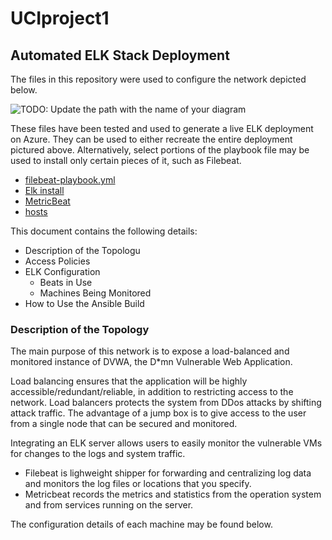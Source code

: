 # UCIproject1
## Automated ELK Stack Deployment

The files in this repository were used to configure the network depicted below.

![TODO: Update the path with the name of your diagram](network_diagram.PNG)

These files have been tested and used to generate a live ELK deployment on Azure. They can be used to either recreate the entire deployment pictured above. Alternatively, select portions of the playbook file may be used to install only certain pieces of it, such as Filebeat.

- [filebeat-playbook.yml](filebeat-playbook.yml)
- [Elk install](elk-install.yml)
- [MetricBeat](metricbeat-playbook.yml)
- [hosts](hosts.txt)

This document contains the following details:
- Description of the Topologu
- Access Policies
- ELK Configuration
  - Beats in Use
  - Machines Being Monitored
- How to Use the Ansible Build


### Description of the Topology

The main purpose of this network is to expose a load-balanced and monitored instance of DVWA, the D*mn Vulnerable Web Application.

Load balancing ensures that the application will be highly accessible/redundant/reliable, in addition to restricting access to the network.
Load balancers protects the system from DDos attacks by shifting attack traffic. The advantage of a jump box is to give access to the user from a single node that can be secured and monitored.

Integrating an ELK server allows users to easily monitor the vulnerable VMs for changes to the logs and system traffic.
- Filebeat is lighweight shipper for forwarding and centralizing log data and monitors the log files or locations that you specify.
- Metricbeat records the metrics and statistics from the operation system and from services running on the server.

The configuration details of each machine may be found below.
